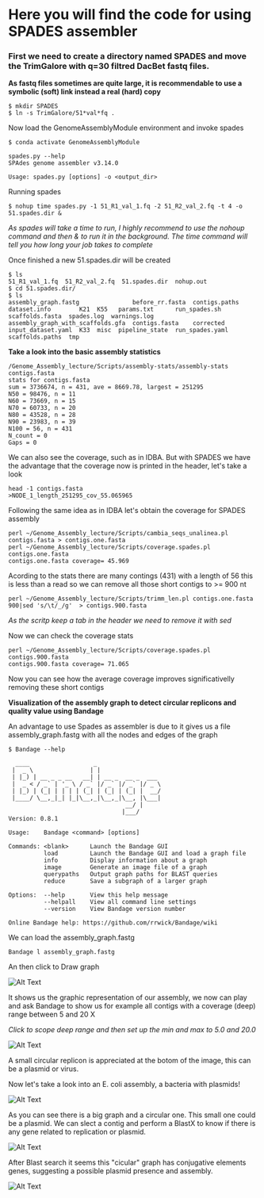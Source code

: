 # Here you will find the code for using SPADES assembler

### First we need to create a directory named SPADES and move the TrimGalore with q=30   filtred DacBet fastq files.
**As fastq files sometimes are quite large, it is recommendable to use a symbolic (soft) link instead a real (hard) copy**

```console
$ mkdir SPADES
$ ln -s TrimGalore/51*val*fq .
 ```
Now load the GenomeAssemblyModule environment and invoke spades
```console
$ conda activate GenomeAssemblyModule

spades.py --help
SPAdes genome assembler v3.14.0

Usage: spades.py [options] -o <output_dir> 
```
Running spades

```console
$ nohup time spades.py -1 51_R1_val_1.fq -2 51_R2_val_2.fq -t 4 -o 51.spades.dir &
```

*As spades will take a time to run, I highly recommend to use the nohoup command and then & to run it in the background. The time command will tell you how long your job takes to complete*

Once finished a new 51.spades.dir will be created

```console
$ ls
51_R1_val_1.fq  51_R2_val_2.fq  51.spades.dir  nohup.out
$ cd 51.spades.dir/
$ ls
assembly_graph.fastg               before_rr.fasta  contigs.paths  dataset.info        K21  K55   params.txt      run_spades.sh    scaffolds.fasta  spades.log  warnings.log
assembly_graph_with_scaffolds.gfa  contigs.fasta    corrected      input_dataset.yaml  K33  misc  pipeline_state  run_spades.yaml  scaffolds.paths  tmp
```
 **Take a look into the basic assembly statistics**

```console
/Genome_Assembly_lecture/Scripts/assembly-stats/assembly-stats contigs.fasta 
stats for contigs.fasta
sum = 3736674, n = 431, ave = 8669.78, largest = 251295
N50 = 98476, n = 11
N60 = 73669, n = 15
N70 = 60733, n = 20
N80 = 43528, n = 28
N90 = 23983, n = 39
N100 = 56, n = 431
N_count = 0
Gaps = 0
```
We can also see the coverage, such as in IDBA. But with SPADES we have the advantage that the coverage now is printed in the header, let's take a look
```console
head -1 contigs.fasta 
>NODE_1_length_251295_cov_55.065965
```
Following the same idea as in IDBA let's obtain the coverage for SPADES assembly

```console
perl ~/Genome_Assembly_lecture/Scripts/cambia_seqs_unalinea.pl contigs.fasta > contigs.one.fasta
perl ~/Genome_Assembly_lecture/Scripts/coverage.spades.pl contigs.one.fasta 
contigs.one.fasta coverage=	45.969
```

Acording to the stats there are many contings (431) with a length of 56 this is less than a read so we can remove all those short contigs to >= 900 nt 

```console
perl ~/Genome_Assembly_lecture/Scripts/trimm_len.pl contigs.one.fasta 900|sed 's/\t/_/g'  > contigs.900.fasta
```
*As the scritp keep a tab in the header we need to remove it with sed*


Now we can check the coverage stats

```console
perl ~/Genome_Assembly_lecture/Scripts/coverage.spades.pl contigs.900.fasta 
contigs.900.fasta coverage=	71.065
```
Now you can see how the average coverage improves significativelly removing these short contigs

**Visualization of the assembly graph to detect circular replicons and quality value using Bandage**

An advantage to use Spades as assembler is due to it gives us a file assembly_graph.fastg with all the nodes and edges of the graph

```console
$ Bandage --help

  ____                  _                  
 |  _ \                | |                 
 | |_) | __ _ _ __   __| | __ _  __ _  ___ 
 |  _ < / _` | '_ \ / _` |/ _` |/ _` |/ _ \
 | |_) | (_| | | | | (_| | (_| | (_| |  __/
 |____/ \__,_|_| |_|\__,_|\__,_|\__, |\___|
                                 __/ |     
                                |___/      
Version: 0.8.1

Usage:    Bandage <command> [options]
          
Commands: <blank>      Launch the Bandage GUI
          load         Launch the Bandage GUI and load a graph file
          info         Display information about a graph
          image        Generate an image file of a graph
          querypaths   Output graph paths for BLAST queries
          reduce       Save a subgraph of a larger graph
          
Options:  --help       View this help message
          --helpall    View all command line settings
          --version    View Bandage version number
          
Online Bandage help: https://github.com/rrwick/Bandage/wiki
```
We can load the  assembly_graph.fastg

```console
Bandage l assembly_graph.fastg
```
An then click to Draw graph

![Alt Text](https://github.com/avera1988/Genome_Assembly_lecture/blob/master/images/Bandage.png)

It shows us the graphic representation of our assembly, we now can play and ask Bandage to show us for example all contigs with a coverage (deep) range between 5 and 20 X


*Click to scope deep range and then set up the min and max to 5.0 and 20.0*


![Alt Text](https://github.com/avera1988/Genome_Assembly_lecture/blob/master/images/graph.png)

A small circular replicon is appreciated at the botom of the image, this can be a plasmid or virus.

Now let's take a look into an E. coli assembly, a bacteria with plasmids!

![Alt Text](https://github.com/avera1988/Genome_Assembly_lecture/blob/master/images/BandageEcoli.png)

As you can see there is a big graph and a circular one. This small one could be a plasmid. We can slect a contig and perform a BlastX to know if there is any gene related to replication or plasmid.

![Alt Text](https://github.com/avera1988/Genome_Assembly_lecture/blob/master/images/BandageBlast.png)

After Blast search it seems this "cicular" graph has conjugative elements genes, suggesting a possible plasmid presence and assembly.

![Alt Text](https://github.com/avera1988/Genome_Assembly_lecture/blob/master/images/Blast.png)
